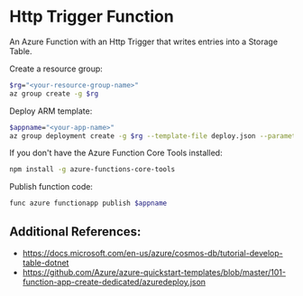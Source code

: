 # Http Trigger Function

An Azure Function with an Http Trigger that writes entries into a Storage Table.

Create a resource group:

```bash
$rg="<your-resource-group-name>"
az group create -g $rg
```

Deploy ARM template:

```bash
$appname="<your-app-name>"
az group deployment create -g $rg --template-file deploy.json --parameters appName=$appname
```

If you don't have the Azure Function Core Tools installed:

```bash
npm install -g azure-functions-core-tools
```

Publish function code:

```bash
func azure functionapp publish $appname
```

## Additional References:
* https://docs.microsoft.com/en-us/azure/cosmos-db/tutorial-develop-table-dotnet
* https://github.com/Azure/azure-quickstart-templates/blob/master/101-function-app-create-dedicated/azuredeploy.json